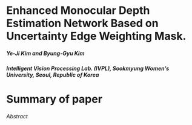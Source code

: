 # Enhanced Monocular Depth Estimation Network Based on Uncertainty Edge Weighting Mask.

##### Ye-Ji Kim and Byung-Gyu Kim
##### Intelligent Vision Processing Lab. (IVPL), Sookmyung Women's University, Seoul, Republic of Korea

# Summary of paper

###### Abstract
